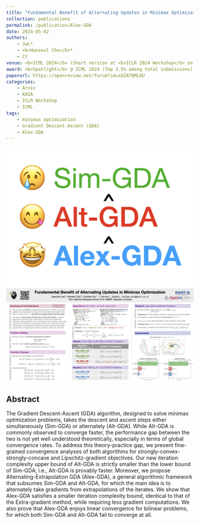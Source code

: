 ```yaml
---
title: "Fundamental Benefit of Alternating Updates in Minimax Optimization"
collection: publications
permalink: /publication/Alex-GDA
date: 2024-05-02
authors:
    - JwL*
    - <b>Hanseul Cho</b>*
    - CY
venue: <b>ICML 2024</b> (Short version at <b>ICLR 2024 Workshop</b> on Bridging the Gap Between Practice and Theory in Deep Learning (BGPT))
award: <b>Spotlight</b> @ ICML 2024 (Top 3.5% among total submissions)
paperurl: https://openreview.net/forum?id=s6ZAT8MLKU
categories: 
    - Arxiv
    - KAIA
    - ICLR Workshop
    - ICML
tags:
    - minimax optimization
    - Gradient Descent-Ascent (GDA)
    - Alex-GDA
---
```


![alex_gda_thumbnail](../assets/img/alex-gda/thumbnail_icml2024_hr.png)
![alex_gda_poster](../assets/img/alex-gda/poster_icml2024.png)

## Abstract

The Gradient Descent-Ascent (GDA) algorithm, designed to solve minimax optimization problems, takes the descent and ascent steps either simultaneously (Sim-GDA) or alternately (Alt-GDA). While Alt-GDA is commonly observed to converge faster, the performance gap between the two is not yet well understood theoretically, especially in terms of global convergence rates. To address this theory-practice gap, we present fine-grained convergence analyses of both algorithms for strongly-convex-strongly-concave and Lipschitz-gradient objectives. Our new iteration complexity upper bound of Alt-GDA is strictly smaller than the lower bound of Sim-GDA; i.e., Alt-GDA is provably faster. Moreover, we propose Alternating-Extrapolation GDA (Alex-GDA), a general algorithmic framework that subsumes Sim-GDA and Alt-GDA, for which the main idea is to alternately take gradients from extrapolations of the iterates. We show that Alex-GDA satisfies a smaller iteration complexity bound, identical to that of the Extra-gradient method, while requiring less gradient computations. We also prove that Alex-GDA enjoys linear convergence for bilinear problems, for which both Sim-GDA and Alt-GDA fail to converge at all.
